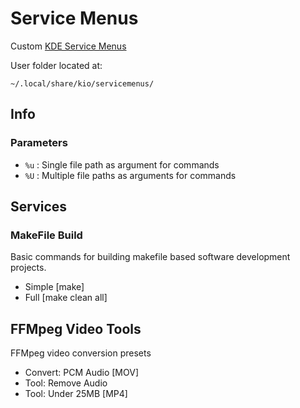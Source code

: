 # Service Menus
Custom [KDE Service Menus](https://develop.kde.org/docs/apps/dolphin/service-menus/)

User folder located at:

	~/.local/share/kio/servicemenus/

## Info

### Parameters

- `%u` : Single file path as argument for commands
- `%U` : Multiple file paths as arguments for commands

## Services

### MakeFile Build
Basic commands for building makefile based software development projects.

- Simple [make]
- Full [make clean all]

## FFMpeg Video Tools
FFMpeg video conversion presets


- Convert: PCM Audio [MOV]
- Tool: Remove Audio
- Tool: Under 25MB [MP4]